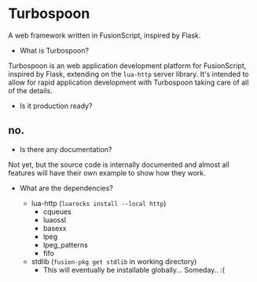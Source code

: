 # Turbospoon

A web framework written in FusionScript, inspired by Flask.

- What is Turbospoon?

Turbospoon is an web application development platform for FusionScript,
inspired by Flask, extending on the `lua-http` server library. It's intended to
allow for rapid application development with Turbospoon taking care of all of
the details.

- Is it production ready?

## no.

- Is there any documentation?

Not yet, but the source code is internally documented and almost all features
will have their own example to show how they work.

- What are the dependencies?

  * lua-http (`luarocks install --local http`)
    - cqueues
    - luaossl
    - basexx
    - lpeg
    - lpeg_patterns
    - fifo
  * stdlib (`fusion-pkg get stdlib` in working directory)
    - This will eventually be installable globally... Someday.. :(
